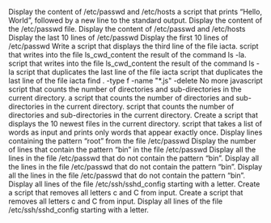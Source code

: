 Display the content of /etc/passwd and /etc/hosts
 a script that prints “Hello, World”, followed by a new line to the standard output.
Display the content of the /etc/passwd file.
Display the content of /etc/passwd and /etc/hosts
Display the last 10 lines of /etc/passwd
Display the first 10 lines of /etc/passwd
Write a script that displays the third line of the file iacta.
 script that writes into the file ls_cwd_content the result of the command ls -la.
 script that writes into the file ls_cwd_content the result of the command ls -la
script that duplicates the last line of the file iacta
script that duplicates the last line of the file iacta
find . -type f -name "*.js" -delete
No more javascript
 script that counts the number of directories and sub-directories in the current directory.
a script that counts the number of directories and sub-directories in the current directory.
script that counts the number of directories and sub-directories in the current directory.
Create a script that displays the 10 newest files in the current directory.
script that takes a list of words as input and prints only words that appear exactly once.
Display lines containing the pattern “root” from the file /etc/passwd
Display the number of lines that contain the pattern “bin” in the file /etc/passwd
Display all the lines in the file /etc/passwd that do not contain the pattern “bin”.
Display all the lines in the file /etc/passwd that do not contain the pattern “bin”.
Display all the lines in the file /etc/passwd that do not contain the pattern “bin”.
Display all lines of the file /etc/ssh/sshd_config starting with a letter.
Create a script that removes all letters c and C from input.
Create a script that removes all letters c and C from input.
Display all lines of the file /etc/ssh/sshd_config starting with a letter.
